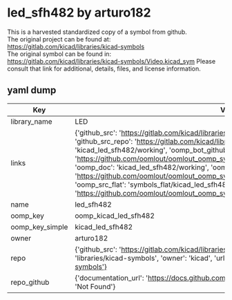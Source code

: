 # led_sfh482 by arturo182  
This is a harvested standardized copy of a symbol from github.  
The original project can be found at:  
https://gitlab.com/kicad/libraries/kicad-symbols  
The original symbol can be found in:
https://gitlab.com/kicad/libraries/kicad-symbols/Video.kicad_sym
Please consult that link for additional, details, files, and license information.  
## yaml dump  
| Key | Value |  
| --- | --- |  
| library_name | LED |  
| links | {'github_src': 'https://gitlab.com/kicad/libraries/kicad-symbols/Video.kicad_sym', 'github_src_repo': 'https://gitlab.com/kicad/libraries/kicad-symbols', 'oomp_bot': 'kicad_led_sfh482/working', 'oomp_bot_github': 'https://github.com/oomlout/oomlout_oomp_symbol_bot/tree/main/kicad_led_sfh482/working', 'oomp_doc': 'kicad_led_sfh482/working', 'oomp_doc_github': 'https://github.com/oomlout/oomlout_oomp_symbol_doc/tree/main/kicad_led_sfh482/working', 'oomp_src_flat': 'symbols_flat/kicad_led_sfh482/working', 'oomp_src_flat_github': 'https://github.com/oomlout/oomlout_oomp_symbol_src/tree/main/kicad_led_sfh482/working'} |  
| name | led_sfh482 |  
| oomp_key | oomp_kicad_led_sfh482 |  
| oomp_key_simple | kicad_led_sfh482 |  
| owner | arturo182 |  
| repo | {'github_src': 'https://gitlab.com/kicad/libraries/kicad-symbols/Video.kicad_sym', 'name': 'libraries/kicad-symbols', 'owner': 'kicad', 'url': 'https://gitlab.com/kicad/libraries/kicad-symbols'} |  
| repo_github | {'documentation_url': 'https://docs.github.com/rest/repos/repos#get-a-repository', 'message': 'Not Found'} |  

